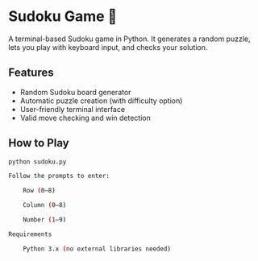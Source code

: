 # Sudoku Game 🎯

A terminal-based Sudoku game in Python. It generates a random puzzle, lets you play with keyboard input, and checks your solution.

## Features
- Random Sudoku board generator
- Automatic puzzle creation (with difficulty option)
- User-friendly terminal interface
- Valid move checking and win detection

## How to Play
```bash
python sudoku.py

Follow the prompts to enter:

    Row (0–8)

    Column (0–8)

    Number (1–9)

Requirements

    Python 3.x (no external libraries needed)